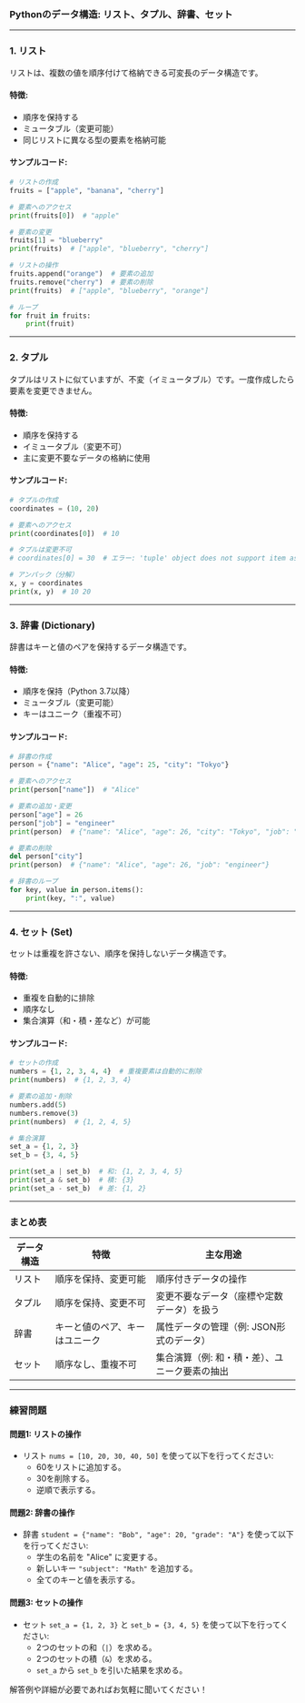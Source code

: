 ### **Pythonのデータ構造: リスト、タプル、辞書、セット**

---

### **1. リスト**
リストは、複数の値を順序付けて格納できる可変長のデータ構造です。

#### 特徴:
- 順序を保持する
- ミュータブル（変更可能）
- 同じリストに異なる型の要素を格納可能

#### サンプルコード:
```python
# リストの作成
fruits = ["apple", "banana", "cherry"]

# 要素へのアクセス
print(fruits[0])  # "apple"

# 要素の変更
fruits[1] = "blueberry"
print(fruits)  # ["apple", "blueberry", "cherry"]

# リストの操作
fruits.append("orange")  # 要素の追加
fruits.remove("cherry")  # 要素の削除
print(fruits)  # ["apple", "blueberry", "orange"]

# ループ
for fruit in fruits:
    print(fruit)
```

---

### **2. タプル**
タプルはリストに似ていますが、不変（イミュータブル）です。一度作成したら要素を変更できません。

#### 特徴:
- 順序を保持する
- イミュータブル（変更不可）
- 主に変更不要なデータの格納に使用

#### サンプルコード:
```python
# タプルの作成
coordinates = (10, 20)

# 要素へのアクセス
print(coordinates[0])  # 10

# タプルは変更不可
# coordinates[0] = 30  # エラー: 'tuple' object does not support item assignment

# アンパック（分解）
x, y = coordinates
print(x, y)  # 10 20
```

---

### **3. 辞書 (Dictionary)**
辞書はキーと値のペアを保持するデータ構造です。

#### 特徴:
- 順序を保持（Python 3.7以降）
- ミュータブル（変更可能）
- キーはユニーク（重複不可）

#### サンプルコード:
```python
# 辞書の作成
person = {"name": "Alice", "age": 25, "city": "Tokyo"}

# 要素へのアクセス
print(person["name"])  # "Alice"

# 要素の追加・変更
person["age"] = 26
person["job"] = "engineer"
print(person)  # {"name": "Alice", "age": 26, "city": "Tokyo", "job": "engineer"}

# 要素の削除
del person["city"]
print(person)  # {"name": "Alice", "age": 26, "job": "engineer"}

# 辞書のループ
for key, value in person.items():
    print(key, ":", value)
```

---

### **4. セット (Set)**
セットは重複を許さない、順序を保持しないデータ構造です。

#### 特徴:
- 重複を自動的に排除
- 順序なし
- 集合演算（和・積・差など）が可能

#### サンプルコード:
```python
# セットの作成
numbers = {1, 2, 3, 4, 4}  # 重複要素は自動的に削除
print(numbers)  # {1, 2, 3, 4}

# 要素の追加・削除
numbers.add(5)
numbers.remove(3)
print(numbers)  # {1, 2, 4, 5}

# 集合演算
set_a = {1, 2, 3}
set_b = {3, 4, 5}

print(set_a | set_b)  # 和: {1, 2, 3, 4, 5}
print(set_a & set_b)  # 積: {3}
print(set_a - set_b)  # 差: {1, 2}
```

---

### **まとめ表**
| データ構造 | 特徴                                 | 主な用途                                   |
|------------|------------------------------------|----------------------------------------|
| リスト       | 順序を保持、変更可能                     | 順序付きデータの操作                         |
| タプル       | 順序を保持、変更不可                     | 変更不要なデータ（座標や定数データ）を扱う           |
| 辞書         | キーと値のペア、キーはユニーク             | 属性データの管理（例: JSON形式のデータ）       |
| セット       | 順序なし、重複不可                     | 集合演算（例: 和・積・差）、ユニーク要素の抽出 |

---

### **練習問題**
#### 問題1: リストの操作
- リスト `nums = [10, 20, 30, 40, 50]` を使って以下を行ってください:
  - 60をリストに追加する。
  - 30を削除する。
  - 逆順で表示する。

#### 問題2: 辞書の操作
- 辞書 `student = {"name": "Bob", "age": 20, "grade": "A"}` を使って以下を行ってください:
  - 学生の名前を "Alice" に変更する。
  - 新しいキー `"subject": "Math"` を追加する。
  - 全てのキーと値を表示する。

#### 問題3: セットの操作
- セット `set_a = {1, 2, 3}` と `set_b = {3, 4, 5}` を使って以下を行ってください:
  - 2つのセットの和（`|`）を求める。
  - 2つのセットの積（`&`）を求める。
  - `set_a` から `set_b` を引いた結果を求める。

解答例や詳細が必要であればお気軽に聞いてください！